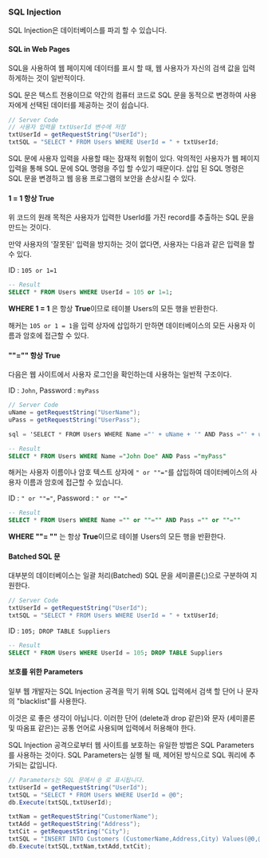 ### SQL Injection

SQL Injection은 데이터베이스를 파괴 할 수 있습니다.

#### SQL in Web Pages

SQL을 사용하여 웹 페이지에 데이터를 표시 할 때, 웹 사용자가 자신의 검색 값을 입력하게하는 것이 일반적이다.

SQL 문은 텍스트 전용이므로 약간의 컴퓨터 코드로 SQL 문을 동적으로 변경하여 사용자에게 선택된 데이터를 제공하는 것이 쉽습니다.

```c#
// Server Code
// 사용자 입력을 txtUserId 변수에 저장
txtUserId = getRequestString("UserId");
txtSQL = "SELECT * FROM Users WHERE UserId = " + txtUserId;
```

SQL 문에 사용자 입력을 사용할 때는 잠재적 위험이 있다. 악의적인 사용자가 웹 페이지 입력을 통해 SQL 문에 SQL 명령을 주입 할 수있기 때문이다. 삽입 된 SQL 명령은 SQL 문을 변경하고 웹 응용 프로그램의 보안을 손상시킬 수 있다.

#### 1 = 1 항상 True

위 코드의 원래 목적은 사용자가 입력한 UserId를 가진 record를 추출하는 SQL 문을 만드는 것이다.

만약 사용자의 '잘못된' 입력을 방지하는 것이 없다면, 사용자는 다음과 같은 입력을 할 수 있다.

ID : `105 or 1=1`

```sql
-- Result
SELECT * FROM Users WHERE UserId = 105 or 1=1;
```

**WHERE 1 = 1** 은 항상 **True**이므로 테이블 Users의 모든 행을 반환한다.

해커는 `105 or 1 = 1`을 입력 상자에 삽입하기 만하면 데이터베이스의 모든 사용자 이름과 암호에 접근할 수 있다.

#### ""="" 항상 True

다음은 웹 사이트에서 사용자 로그인을 확인하는데 사용하는 일반적 구조이다.

ID : `John`, Password : `myPass`

```c#
// Server Code
uName = getRequestString("UserName");
uPass = getRequestString("UserPass");

sql = 'SELECT * FROM Users WHERE Name ="' + uName + '" AND Pass ="' + uPass + '"'
```

```sql
-- Result
SELECT * FROM Users WHERE Name ="John Doe" AND Pass ="myPass"
```

해커는 사용자 이름이나 암호 텍스트 상자에 `" or ""="`를 삽입하여 데이터베이스의 사용자 이름과 암호에 접근할 수 있습니다.

ID : `" or ""="`, Password : `" or ""="`

```sql
-- Result
SELECT * FROM Users WHERE Name ="" or ""="" AND Pass ="" or ""=""
```

**WHERE ""= ""** 는 항상 **True**이므로 테이블 Users의 모든 행을 반환한다.

#### Batched SQL 문

대부분의 데이터베이스는 일괄 처리(Batched) SQL 문을 세미콜론(;)으로 구분하여 지원한다.

```c#
// Server Code
txtUserId = getRequestString("UserId");
txtSQL = "SELECT * FROM Users WHERE UserId = " + txtUserId;
```

ID : `105; DROP TABLE Suppliers`

```sql
-- Result
SELECT * FROM Users WHERE UserId = 105; DROP TABLE Suppliers
```

#### 보호를 위한 Parameters

일부 웹 개발자는 SQL Injection 공격을 막기 위해 SQL 입력에서 검색 할 단어 나 문자의 "blacklist"를 사용한다.

이것은 로 좋은 생각이 아닙니다. 이러한 단어 (delete과 drop 같은)와 문자 (세미콜론 및 따옴표 같은)는 공통 언어로 사용되며 입력에서 허용해야 한다.

SQL Injection 공격으로부터 웹 사이트를 보호하는 유일한 방법은 SQL Parameters를 사용하는 것이다. SQL Parameters는 실행 될 때, 제어된 방식으로 SQL 쿼리에 추가되는 값입니다.

```c#
// Parameters는 SQL 문에서 @ 로 표시됩니다.
txtUserId = getRequestString("UserId");
txtSQL = "SELECT * FROM Users WHERE UserId = @0";
db.Execute(txtSQL,txtUserId);

txtNam = getRequestString("CustomerName");
txtAdd = getRequestString("Address");
txtCit = getRequestString("City");
txtSQL = "INSERT INTO Customers (CustomerName,Address,City) Values(@0,@1,@2)";
db.Execute(txtSQL,txtNam,txtAdd,txtCit);
```
